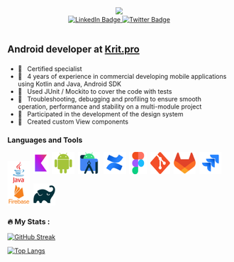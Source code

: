
<div id="header" align="center">
  <img src="https://media.giphy.com/media/cmCEsJZHYBPels360q/giphy.gif" width="200"/>
</div>

<div id="badges" align="center">
  <a href="https://www.linkedin.com/in/evgeny-samarin-705583186">
    <img src="https://img.shields.io/badge/LinkedIn-blue?style=for-the-badge&logo=linkedin&logoColor=white" alt="LinkedIn Badge"/>
  </a>
  <a href="https://twitter.com/EvgenySamarin">
    <img src="https://img.shields.io/badge/Twitter-blue?style=for-the-badge&logo=twitter&logoColor=white" alt="Twitter Badge"/>
  </a>
</div>

<div id="profile-views" align="center">
  <img src="https://komarev.com/ghpvc/?username=EvgenySamarin&style=flat-square&color=blue" alt=""/>
</div>

## Android developer at <a href="https://pochta.tech">Krit.pro</a>
### 
- :feet: &nbsp; Certified specialist
- :feet: &nbsp; 4 years of experience in commercial developing mobile applications using Kotlin and Java, Android SDK
- :feet: &nbsp; Used JUnit / Mockito to cover the code with tests
- :feet: &nbsp; Troubleshooting, debugging and profiling to ensure smooth operation, performance and stability on a multi-module project
- :feet: &nbsp; Participated in the development of the design system 
- :feet: &nbsp; Created custom View components

### Languages and Tools 
<div>
  <img src="https://github.com/devicons/devicon/blob/master/icons/java/java-original-wordmark.svg" title="Java" alt="Java" width="50" height="50" style="vertical-align: middle;"/>&nbsp;
  <img src="https://github.com/devicons/devicon/blob/master/icons/kotlin/kotlin-original.svg" title="Kotlin" alt="Kotlin" width="35" height="50" />&nbsp;
  <img src="https://github.com/devicons/devicon/blob/master/icons/android/android-plain.svg" title="Android" alt="Android" width="50" height="50" />&nbsp;
  <img src="https://github.com/devicons/devicon/blob/master/icons/androidstudio/androidstudio-original.svg" title="Android Studio" alt="Android Studio" width="50" height="50" />&nbsp;
  <img src="https://github.com/devicons/devicon/blob/master/icons/confluence/confluence-original.svg" title="Confluence" alt="Confluence" width="50" height="50" />&nbsp;
  <img src="https://github.com/devicons/devicon/blob/master/icons/figma/figma-original.svg" title="Figma" alt="Figma" width="40" height="50" />&nbsp;
  <img src="https://github.com/devicons/devicon/blob/master/icons/git/git-original.svg" title="Git" alt="Git" width="45" height="50" />&nbsp;
  <img src="https://github.com/devicons/devicon/blob/master/icons/gitlab/gitlab-original.svg" title="Gitlab" alt="Gitlab" width="50" height="50" />&nbsp;
  <img src="https://github.com/devicons/devicon/blob/master/icons/jira/jira-original.svg" title="Jira" alt="Jira" width="50" height="50" />&nbsp;
  <img src="https://github.com/devicons/devicon/blob/master/icons/firebase/firebase-plain-wordmark.svg" title="Firebase" alt="Firebase" width="50" height="50"/>&nbsp;
  <img src="https://github.com/devicons/devicon/blob/master/icons/gradle/gradle-plain.svg" title="Gradle" alt="Gradle" width="50" height="50" />&nbsp;
</div>

### :fire: My Stats :
[![GitHub Streak](https://streak-stats.demolab.com?user=EvgenySamarin&theme=dark&hide_border=true&sideNums=DD8436&ring=FF871DBE)](https://git.io/streak-stats)

[![Top Langs](https://github-readme-stats.vercel.app/api/top-langs/?username=EvgenySamarin&layout=compact&theme=dark&hide_border=true&card_width=445)](https://github.com/anuraghazra/github-readme-stats)
